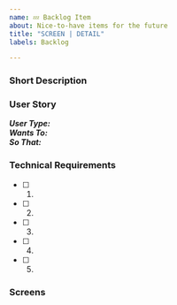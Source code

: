 ```yaml
---
name: 💤 Backlog Item
about: Nice-to-have items for the future
title: "SCREEN | DETAIL"
labels: Backlog

---
```

### Short Description


<!-- Sections to be filled later: -->
### User Story
**_User Type:_**  
**_Wants To:_**  
**_So That:_**  

### Technical Requirements
- [ ] 1.
- [ ] 2.
- [ ] 3.
- [ ] 4.
- [ ] 5.

### Screens
